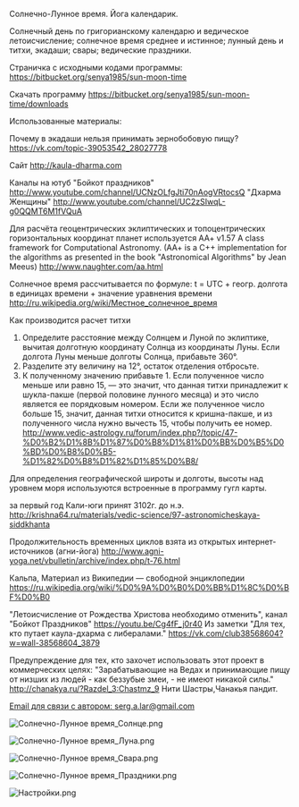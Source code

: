 Солнечно-Лунное время. Йога календарик.

Солнечный день по григорианскому календарю и ведическое летоисчисление; солнечное время среднее и истинное; лунный день и титхи, экадаши; свары; ведические праздники.

Страничка с исходными кодами программы:
https://bitbucket.org/senya1985/sun-moon-time

Скачать программу
https://bitbucket.org/senya1985/sun-moon-time/downloads

Использованные материалы:

Почему в экадаши нельзя принимать зернобобовую пищу?
https://vk.com/topic-39053542_28027778

Сайт
        http://kaula-dharma.com

Каналы на ютуб
        "Бойкот праздников" http://www.youtube.com/channel/UCNzOLfgJti70nAogVRtocsQ
        "Дхарма Женщины"  http://www.youtube.com/channel/UC2zSIwqL-g0QQMT6M1fVQuA

Для расчёта геоцентрических эклиптических и топоцентрических горизонтальных координат планет используется AA+ v1.57 A class framework for Computational Astronomy. (AA+ is a C++ implementation for the algorithms as presented in the book "Astronomical Algorithms" by Jean Meeus)
http://www.naughter.com/aa.html

Солнечное время рассчитывается по формуле: t = UTC + геогр. долгота в единицах времени + значение уравнения времени
http://ru.wikipedia.org/wiki/Местное_солнечное_время

Как производится расчет титхи

1. Определите расстояние между Солнцем и Луной по эклиптике, вычитая долготную координату Солнца из координаты Луны. Если долгота Луны меньше долготы Солнца, прибавьте 360°.
2. Разделите эту величину на 12°, остаток отделения отбросьте.
3. К полученному значению прибавьте 1. Если полученное число меньше или равно 15, — это значит, что данная титхи принадлежит к шукла-пакше (первой половине лунного месяца) и это число является ее порядковым номером. Если же полученное число больше 15, значит, данная титхи относится к кришна-пакше, и из полученного числа нужно вычесть 15, чтобы получить ее номер.
http://www.vedic-astrology.ru/forum/index.php?/topic/47-%D0%B2%D1%8B%D1%87%D0%B8%D1%81%D0%BB%D0%B5%D0%BD%D0%B8%D0%B5-%D1%82%D0%B8%D1%82%D1%85%D0%B8/

Для определения географической широты и долготы, высоты над уровнем моря используются встроенные в программу гугл карты.

за первый год Кали-юги принят 3102г. до н.э.
http://krishna64.ru/materials/vedic-science/97-astronomicheskaya-siddkhanta

Продолжительность временных циклов взята из открытых интернет-источников (агни-йога)
http://www.agni-yoga.net/vbulletin/archive/index.php/t-76.html

Кальпа,
Материал из Википедии — свободной энциклопедии
https://ru.wikipedia.org/wiki/%D0%9A%D0%B0%D0%BB%D1%8C%D0%BF%D0%B0

"Летоисчисление от Рождества Христова необходимо отменить", канал "Бойкот Праздников"
https://youtu.be/Cg4fF_j0r40
Из заметки "Для тех, кто путает каула-дхарма с либералами." https://vk.com/club38568604?w=wall-38568604_3879

Предупреждение для тех, кто захочет использовать этот проект в коммерческих целях: "Зарабатывающие на Ведах и принимающие пищу от низших из людей - как беззубые змеи, - не имеют никакой силы." http://chanakya.ru/?Razdel_3:Chastmz_9 Нити Шастры,Чанакья пандит.

[Email для связи с автором: serg.a.lar@gmail.com](mailto:serg.a.lar@gmail.com)




![Солнечно-Лунное время_Солнце.png](https://bitbucket.org/repo/X9jrb6/images/3876444033-%D0%A1%D0%BE%D0%BB%D0%BD%D0%B5%D1%87%D0%BD%D0%BE-%D0%9B%D1%83%D0%BD%D0%BD%D0%BE%D0%B5%20%D0%B2%D1%80%D0%B5%D0%BC%D1%8F_292.png)


![Солнечно-Лунное время_Луна.png](https://bitbucket.org/repo/X9jrb6/images/4072291200-%D0%A1%D0%BE%D0%BB%D0%BD%D0%B5%D1%87%D0%BD%D0%BE-%D0%9B%D1%83%D0%BD%D0%BD%D0%BE%D0%B5%20%D0%B2%D1%80%D0%B5%D0%BC%D1%8F_293.png)


![Солнечно-Лунное время_Свара.png](https://bitbucket.org/repo/X9jrb6/images/4269035060-%D0%A1%D0%BE%D0%BB%D0%BD%D0%B5%D1%87%D0%BD%D0%BE-%D0%9B%D1%83%D0%BD%D0%BD%D0%BE%D0%B5%20%D0%B2%D1%80%D0%B5%D0%BC%D1%8F_294.png)


![Солнечно-Лунное время_Праздники.png](https://bitbucket.org/repo/X9jrb6/images/102470657-%D0%A1%D0%BE%D0%BB%D0%BD%D0%B5%D1%87%D0%BD%D0%BE-%D0%9B%D1%83%D0%BD%D0%BD%D0%BE%D0%B5%20%D0%B2%D1%80%D0%B5%D0%BC%D1%8F_295.png)


![Настройки.png](https://bitbucket.org/repo/X9jrb6/images/3358656886-%D0%9D%D0%B0%D1%81%D1%82%D1%80%D0%BE%D0%B9%D0%BA%D0%B8_296.png)
